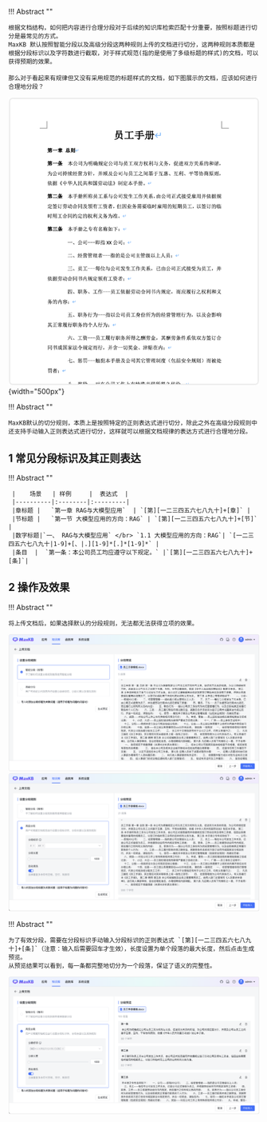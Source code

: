 !!! Abstract ""

    根据文档结构，如何把内容进行合理分段对于后续的知识库检索匹配十分重要，按照标题进行切分是最常见的方式。
    MaxKB 默认按照智能分段以及高级分段这两种规则上传的文档进行切分，这两种规则本质都是根据分段标识以及字符数进行截取，对于样式规范(指的是使用了多级标题的样式)的文档，可以获得预期的效果。 

    那么对于看起来有规律但又没有采用规范的标题样式的文档，如下图展示的文档，应该如何进行合理地分段？

![doc](../img/FAQ/doc_split.png){width="500px"}

!!! Abstract ""

    MaxKB默认的切分规则，本质上是按照特定的正则表达式进行切分，除此之外在高级分段规则中还支持手动输入正则表达式进行切分，这样就可以根据文档规律的表达方式进行合理地分段。

## 1 常见分段标识及其正则表达

!!! Abstract ""
    
     |    场景   | 样例     |  表达式  | 
     |----------|:--------|:---------|
     |章标题 |   `第一章 RAG与大模型应用`  | `[第][一二三四五六七八九十]+[章]` |
     |节标题 |   `第一节 大模型应用的方向：RAG` | `[第][一二三四五六七八九十]+[节]` |
     |数字标题|`一、 RAG与大模型应用` </br> `1.1 大模型应用的方向：RAG`| `[一二三四五六七八九十|1-9]+[、|.][1-9]*[.]*[1-9]*` |
     |条目  |  `第一条：本公司员工均应遵守以下规定。` |`[第][一二三四五六七八九十]+[条]`|

## 2 操作及效果
    
!!! Abstract ""

    将上传文档后，如果选择默认的分段规则，无法都无法获得立项的效果。
![doc](../img/FAQ/doc_default_split.png)
![doc](../img/FAQ/doc_advance_split.png)


!!! Abstract ""

    为了有效分段，需要在分段标识手动输入分段标识的正则表达式 `[第][一二三四五六七八九十]+[条]`（注意：输入后需要回车才生效），长度设置为单个段落的最大长度，然后点击生成预览。
    从预览结果可以看到，每一条都完整地切分为一个段落，保证了语义的完整性。

![doc](../img/FAQ/doc_re_split.png)
    
    
    
    


